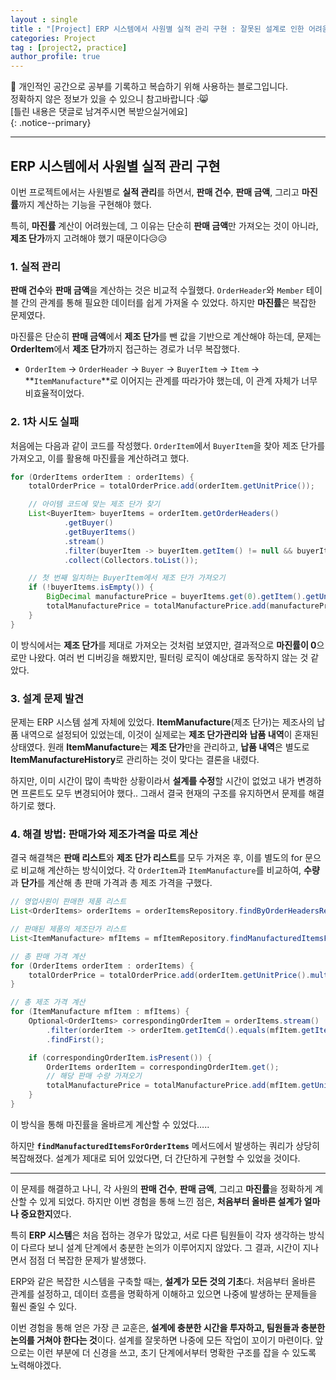 ```yaml
---
layout : single
title : "[Project] ERP 시스템에서 사원별 실적 관리 구현 : 잘못된 설계로 인한 어려움"
categories: Project
tag : [project2, practice]
author_profile: true
---
```


📌 개인적인 공간으로 공부를 기록하고 복습하기 위해 사용하는 블로그입니다. <br>
정확하지 않은 정보가 있을 수 있으니 참고바랍니다 :😸 <br>
[틀린 내용은 댓글로 남겨주시면 복받으실거에요]  
{: .notice--primary}

---

## ERP 시스템에서 사원별 실적 관리 구현 

이번 프로젝트에서는 사원별로 **실적 관리**를 하면서, **판매 건수**, **판매 금액**, 그리고 **마진률**까지 계산하는 기능을 구현해야 했다. 

특히, **마진률** 계산이 어려웠는데, 그 이유는 단순히 **판매 금액**만 가져오는 것이 아니라, **제조 단가**까지 고려해야 했기 때문이다😥😥

### 1. 실적 관리

**판매 건수**와 **판매 금액**을 계산하는 것은 비교적 수월했다. `OrderHeader`와 `Member` 테이블 간의 관계를 통해 필요한 데이터를 쉽게 가져올 수 있었다. 하지만 **마진률**은 복잡한 문제였다.

마진률은 단순히 **판매 금액**에서 **제조 단가**를 뺀 값을 기반으로 계산해야 하는데, 문제는 **OrderItem**에서 **제조 단가**까지 접근하는 경로가 너무 복잡했다.

- `OrderItem` → `OrderHeader` → `Buyer` → `BuyerItem` → `Item` → **`ItemManufacture`**로 이어지는 관계를 따라가야 했는데, 이 관계 자체가 너무 비효율적이었다.

### 2. 1차 시도 실패

처음에는 다음과 같이 코드를 작성했다. `OrderItem`에서 `BuyerItem`을 찾아 제조 단가를 가져오고, 이를 활용해 마진률을 계산하려고 했다.

```java
for (OrderItems orderItem : orderItems) {
    totalOrderPrice = totalOrderPrice.add(orderItem.getUnitPrice());

    // 아이템 코드에 맞는 제조 단가 찾기
    List<BuyerItem> buyerItems = orderItem.getOrderHeaders()
            .getBuyer()
            .getBuyerItems()
            .stream()
            .filter(buyerItem -> buyerItem.getItem() != null && buyerItem.getItem().getItemCd().equals(orderItem.getItemCd()))
            .collect(Collectors.toList());

    // 첫 번째 일치하는 BuyerItem에서 제조 단가 가져오기
    if (!buyerItems.isEmpty()) {
        BigDecimal manufacturePrice = buyerItems.get(0).getItem().getUnitPrice(); // 제조 단가
        totalManufacturePrice = totalManufacturePrice.add(manufacturePrice);
    }
}
```

이 방식에서는 **제조 단가**를 제대로 가져오는 것처럼 보였지만, 결과적으로 **마진률이 0**으로만 나왔다. 여러 번 디버깅을 해봤지만, 필터링 로직이 예상대로 동작하지 않는 것 같았다.

### 3. 설계 문제 발견

문제는 ERP 시스템 설계 자체에 있었다. **ItemManufacture**(제조 단가)는 제조사의 납품 내역으로 설정되어 있었는데, 이것이 실제로는 **제조 단가관리와** **납품 내역**이 혼재된 상태였다. 원래 **ItemManufacture**는 **제조 단가**만을 관리하고, **납품 내역**은 별도로 **ItemManufactureHistory**로 관리하는 것이 맞다는 결론을 내렸다.

하지만, 이미 시간이 많이 촉박한 상황이라서 **설계를 수정**할 시간이 없었고 내가 변경하면 프론트도 모두 변경되어야 했다.. 그래서 결국 현재의 구조를 유지하면서 문제를 해결하기로 했다.

### 4. 해결 방법: 판매가와 제조가격을 따로 계산

결국 해결책은 **판매 리스트**와 **제조 단가 리스트**를 모두 가져온 후, 이를 별도의 for 문으로 비교해 계산하는 방식이었다. 각 `OrderItem`과 `ItemManufacture`를 비교하여, **수량**과 **단가**를 계산해 총 판매 가격과 총 제조 가격을 구했다.

```java
// 영업사원이 판매한 제품 리스트
List<OrderItems> orderItems = orderItemsRepository.findByOrderHeadersRequestDateBetween(employeeId, start, end);

// 판매된 제품의 제조단가 리스트
List<ItemManufacture> mfItems = mfItemRepository.findManufacturedItemsForOrderItems(employeeId, start, end);

// 총 판매 가격 계산
for (OrderItems orderItem : orderItems) {
    totalOrderPrice = totalOrderPrice.add(orderItem.getUnitPrice().multiply(BigDecimal.valueOf(orderItem.getQty())));
}

// 총 제조 가격 계산
for (ItemManufacture mfItem : mfItems) {
    Optional<OrderItems> correspondingOrderItem = orderItems.stream()
        .filter(orderItem -> orderItem.getItemCd().equals(mfItem.getItem().getItemCd())) // ItemCd가 일치하는지 확인
        .findFirst();

    if (correspondingOrderItem.isPresent()) {
        OrderItems orderItem = correspondingOrderItem.get();
        // 해당 판매 수량 가져오기
        totalManufacturePrice = totalManufacturePrice.add(mfItem.getUnitPrice().multiply(BigDecimal.valueOf(orderItem.getQty())));
    }
}

```

이 방식을 통해 마진률을 올바르게 계산할 수 있었다…..

하지만 **`findManufacturedItemsForOrderItems`** 메서드에서 발생하는 쿼리가 상당히 복잡해졌다. 설계가 제대로 되어 있었다면, 더 간단하게 구현할 수 있었을 것이다.

---

이 문제를 해결하고 나니, 각 사원의 **판매 건수**, **판매 금액**, 그리고 **마진률**을 정확하게 계산할 수 있게 되었다. 하지만 이번 경험을 통해 느낀 점은, **처음부터 올바른 설계가 얼마나 중요한지**였다.

특히 **ERP 시스템**은 처음 접하는 경우가 많았고, 서로 다른 팀원들이 각자 생각하는 방식이 다르다 보니 설계 단계에서 충분한 논의가 이루어지지 않았다. 그 결과, 시간이 지나면서 점점 더 복잡한 문제가 발생했다.

ERP와 같은 복잡한 시스템을 구축할 때는, **설계가 모든 것의 기초**다. 처음부터 올바른 관계를 설정하고, 데이터 흐름을 명확하게 이해하고 있으면 나중에 발생하는 문제들을 훨씬 줄일 수 있다.

이번 경험을 통해 얻은 가장 큰 교훈은, **설계에 충분한 시간을 투자하고, 팀원들과 충분한 논의를 거쳐야 한다는 것**이다. 설계를 잘못하면 나중에 모든 작업이 꼬이기 마련이다. 앞으로는 이런 부분에 더 신경을 쓰고, 초기 단계에서부터 명확한 구조를 잡을 수 있도록 노력해야겠다.